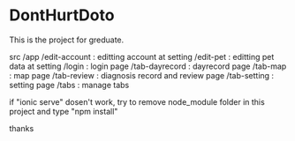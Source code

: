 # DontHurtDoto

This is the project for greduate.


src
  /app
    /edit-account   : editting account at setting
    /edit-pet       : editting pet data at setting
    /login          : login page
    /tab-dayrecord  : dayrecord page
    /tab-map        : map page
    /tab-review     : diagnosis record and review page
    /tab-setting    : setting page
    /tabs           : manage tabs




if "ionic serve" dosen't work, try to remove node_module folder in this project and type "npm install"

thanks
